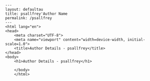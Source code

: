 
    ---
    layout: defaultau
    title: psallfrey'Author Name 
    permalink: /psallfrey
    ---
    <html lang="en">
    <head>
        <meta charset="UTF-8">
        <meta name="viewport" content="width=device-width, initial-scale=1.0">
        <title>Author Details - psallfrey</title>
    </head>
    <body>
        <h1>Author Details - psallfrey</h1>
        
        </body>
        </html>
        